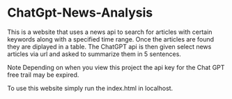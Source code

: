 # ChatGpt-News-Analysis
This is a website that uses a news api to search for articles with certain keywords along with a specified time range. Once the articles are found they are diplayed in a table. The ChatGPT api is then given select news articles via url and asked to summarize them in 5 sentences.

Note Depending on when you view this project the api key for the Chat GPT free trail may be expired. 

To use this website simply run the index.html in localhost.
